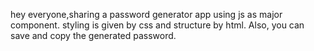 hey everyone,sharing a password generator app using js as major component.
styling is given by css and structure by html.
Also, you can save and copy the generated password.
